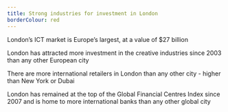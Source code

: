 ```yaml
---
title: Strong industries for investment in London
borderColour: red
---
```

London’s ICT market is Europe’s largest, at a value of $27 billion


London has attracted more investment in the creative industries since 2003 than any other European city


There are more international retailers in London than any other city - higher than New York or Dubai


London has remained at the top of the Global Financial Centres Index since 2007 and is home to more international banks than any other global city